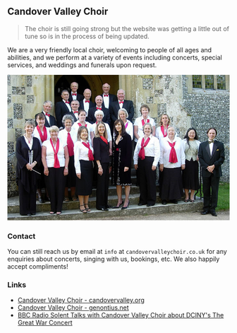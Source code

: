 ## Candover Valley Choir

>The choir is still going strong but the website was getting a little out of tune so is in the process of being updated.

We are a very friendly local choir, welcoming to people of all ages and abilities, and we perform at a variety of events including concerts, special services, and weddings and funerals upon request.

![The choir on the steps of Northington Church](choir.jpg "The Choir")

### Contact

You can still reach us by email at `info` at `candovervalleychoir.co.uk` for any enquiries about concerts, singing with us, bookings, etc. We also happily accept compliments!

### Links

- [Candover Valley Choir - candovervalley.org](http://candovervalley.org/things-to-do/candover-valley-choir/)
- [Candover Valley Choir - genontius.net](https://www.gerontius.net/cgi-bin/member.cgi?cname=candover)
- [BBC Radio Solent Talks with Candover Valley Choir about DCINY's The Great War Concert](https://www.youtube.com/watch?v=nkjP2m1-6_Q)

